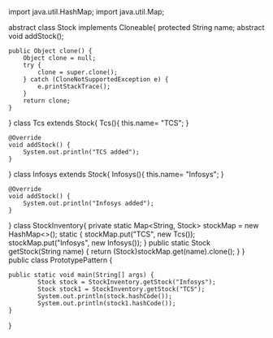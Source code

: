 

import java.util.HashMap;
import java.util.Map;

abstract class Stock implements Cloneable{
	protected String name;
	abstract void addStock();
	
	public Object clone() {
		Object clone = null;
		try {
			clone = super.clone();
		} catch (CloneNotSupportedException e) {
			e.printStackTrace();
		}
		return clone;
	}
}
class Tcs extends Stock{
	Tcs(){
		this.name= "TCS";
	}

	@Override
	void addStock() {
		System.out.println("TCS added");		
	}	
}
class Infosys extends Stock{
	Infosys(){
		this.name= "Infosys";
	}

	@Override
	void addStock() {
		System.out.println("Infosys added");		
	}	
}
class StockInventory{
	private static Map<String, Stock> stockMap = new HashMap<>();
	static {
		stockMap.put("TCS", new Tcs());
		stockMap.put("Infosys", new Infosys());
	}
	public static Stock getStock(String name) {
		return (Stock)stockMap.get(name).clone();
	}
}
public class PrototypePattern {
	
	public static void main(String[] args) {
			Stock stock = StockInventory.getStock("Infosys");
			Stock stock1 = StockInventory.getStock("TCS");
			System.out.println(stock.hashCode());
			System.out.println(stock1.hashCode());
	}

}
